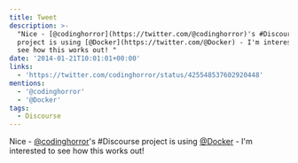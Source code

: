 ```yaml
---
title: Tweet
description: >-
  "Nice - [@codinghorror](https://twitter.com/@codinghorror)'s #Discourse
  project is using [@Docker](https://twitter.com/@Docker) - I'm interested to
  see how this works out! "
date: '2014-01-21T10:01:01+00:00'
links:
  - 'https://twitter.com/codinghorror/status/425548537602920448'
mentions:
  - '@codinghorror'
  - '@Docker'
tags:
  - Discourse
---
```

Nice - [@codinghorror](https://twitter.com/@codinghorror)'s #Discourse project is using [@Docker](https://twitter.com/@Docker) - I'm interested to see how this works out! 
